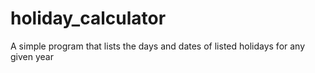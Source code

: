 # holiday_calculator
A simple program that lists the days and dates of listed holidays for any given year
